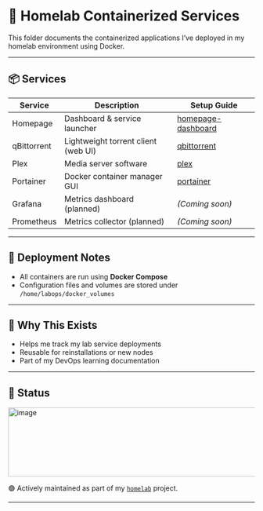 # 🐳 Homelab Containerized Services

This folder documents the containerized applications I’ve deployed in my homelab environment using Docker.

---

## 📦 Services

| Service         | Description                        | Setup Guide                             |
|----------------|------------------------------------|------------------------------------------|
| Homepage        | Dashboard & service launcher       | [homepage-dashboard](https://github.com/raoulmoise/homelab/tree/main/containers/homepage-dashboard) |
| qBittorrent     | Lightweight torrent client (web UI)| [qbittorrent](https://github.com/raoulmoise/homelab/tree/main/containers/qbittorrent)     |
| Plex            | Media server software              | [plex](https://github.com/raoulmoise/homelab/tree/main/containers/plex)    |
| Portainer       | Docker container manager GUI       | [portainer](https://github.com/raoulmoise/homelab/tree/main/containers/portainer) |
| Grafana         | Metrics dashboard (planned)        | *(Coming soon)* |
| Prometheus      | Metrics collector (planned)        | *(Coming soon)* |

---

## 🧱 Deployment Notes

- All containers are run using **Docker Compose**
- Configuration files and volumes are stored under `/home/labops/docker_volumes`

---

## 🧠 Why This Exists

- Helps me track my lab service deployments
- Reusable for reinstallations or new nodes
- Part of my DevOps learning documentation

---

## 🚧 Status

<img width="816" height="141" alt="image" src="https://github.com/user-attachments/assets/6e4b192a-4d2b-4e2c-9609-70fa1e6d02df" />


🟢 Actively maintained as part of my [`homelab`](https://github.com/raoulmoise/homelab) project.

---
